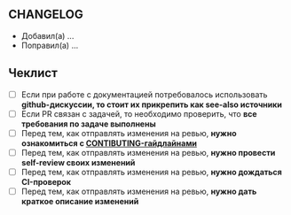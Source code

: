 ## CHANGELOG

<!-- 1. Опишите предлагаемые изменения в пару предложений/пунктов -->

- Добавил(а) ...
- Поправил(а) ...

## Чеклист

<!-- 2. Сверьтесь с чеклистом и отметьте нужные пункты по завершению -->

<!-- 
    Наша общая цель - снизить затраты при ревью и добиться консистентности в кодовой базе 🤙 
    Давайте ценить время друг друга =)
-->

- [ ] Если при работе с документацией потребовалось использовать **github-дискуссии, то стоит их прикрепить как see-also источники**
- [ ] Если PR связан с задачей, то необходимо проверить, что **все требования по задаче выполнены**
- [ ] Перед тем, как отправлять изменения на ревью, **нужно ознакомиться с [CONTIBUTING-гайдлайнами](https://github.com/feature-sliced/documentation/blob/master/CONTRIBUTING.md)**
- [ ] Перед тем, как отправлять изменения на ревью, **нужно провести self-review своих изменений**
- [ ] Перед тем, как отправлять изменения на ревью, **нужно дождаться CI-проверок**
- [ ] Перед тем, как отправлять изменения на ревью, **нужно дать краткое описание изменений**
